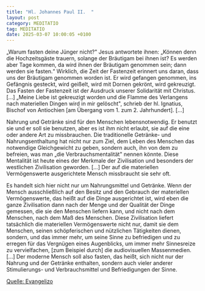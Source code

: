 ```yaml
---
title: "Hl. Johannes Paul II.  "
layout: post
category: MEDITATIO
tag: MEDITATIO
date: 2025-03-07 10:00:05 +0100
---
```

„Warum fasten deine Jünger nicht?" Jesus antwortete ihnen: „Können denn die Hochzeitsgäste trauern, solange der Bräutigam bei ihnen ist? Es werden aber Tage kommen, da wird ihnen der Bräutigam genommen sein; dann werden sie fasten.“ Wirklich, die Zeit der Fastenzeit erinnert uns daran, dass uns der Bräutigam genommen worden ist.<!--more--> Er wird gefangen genommen, ins Gefängnis gesteckt, wird geißelt, wird mit Dornen gekrönt, wird gekreuzigt. Das Fasten der Fastenzeit ist der Ausdruck unserer Solidarität mit Christus. [...] „Meine Liebe ist gekreuzigt worden und die Flamme des Verlangens nach materiellen Dingen wird in mir gelöscht", schrieb der hl. Ignatius, Bischof von Antiochien [am Übergang vom 1. zum 2. Jahrhundert]. [...]
 
Nahrung und Getränke sind für den Menschen lebensnotwendig. Er benutzt sie und er soll sie benutzen, aber es ist ihm nicht erlaubt, sie auf die eine oder andere Art zu missbrauchen. Die traditionelle Getränke- und Nahrungsenthaltung hat nicht nur zum Ziel, dem Leben des Menschen das notwendige Gleichgewicht zu geben, sondern auch, ihn von dem zu befreien, was man „die Verbrauchsmentalität" nennen könnte. Diese Mentalität ist heute eines der Merkmale der Zivilisation und besonders der westlichen Zivilisation geworden. [...] Der auf die materiellen Vermögenswerte ausgerichtete Mensch missbraucht sie sehr oft.
 
Es handelt sich hier nicht nur um Nahrungsmittel und Getränke. Wenn der Mensch ausschließlich auf den Besitz und den Gebrauch der materiellen Vermögenswerte, das heißt auf die Dinge ausgerichtet ist, wird eben die ganze Zivilisation dann nach der Menge und der Qualität der Dinge gemessen, die sie den Menschen liefern kann, und nicht nach dem Menschen, nach dem Maß des Menschen. Diese Zivilisation liefert tatsächlich die materiellen Vermögenswerte nicht nur, damit sie dem Menschen, seinen schöpferischen und nützlichen Tätigkeiten dienen, sondern, und das immer mehr, um seine Sinne zu befriedigen und zu erregen für das Vergnügen eines Augenblicks, um immer mehr Sinnesreize zu vervielfachen, [zum Beispiel durch] die audiovisuellen Massenmedien. [...] Der moderne Mensch soll also fasten, das heißt, sich nicht nur der Nahrung und der Getränke enthalten, sondern auch vieler anderer Stimulierungs- und Verbrauchsmittel und Befriedigungen der Sinne.


[Quelle: Evangelizo](https://evangeliumtagfuertag.org/DE/gospel)